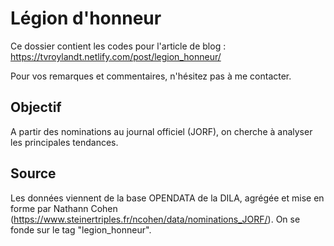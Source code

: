 
# Légion d'honneur

Ce dossier contient les codes pour l'article de blog : https://tvroylandt.netlify.com/post/legion_honneur/

Pour vos remarques et commentaires, n'hésitez pas à me contacter.

## Objectif

A partir des nominations au journal officiel (JORF), on cherche à analyser les principales tendances.

## Source

Les données viennent de la base OPENDATA de la DILA, agrégée et mise en forme par Nathann Cohen (https://www.steinertriples.fr/ncohen/data/nominations_JORF/). On se fonde sur le tag "legion_honneur".
